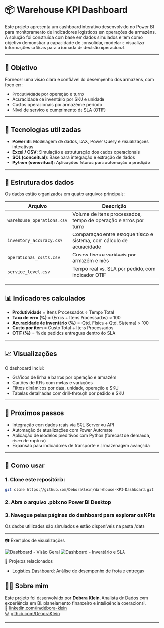 # 📦 Warehouse KPI Dashboard

Este projeto apresenta um dashboard interativo desenvolvido no Power BI para monitoramento de indicadores logísticos em operações de armazéns. A solução foi construída com base em dados simulados e tem como objetivo demonstrar a capacidade de consolidar, modelar e visualizar informações críticas para a tomada de decisão operacional.

---

## 🎯 Objetivo

Fornecer uma visão clara e confiável do desempenho dos armazéns, com foco em:

- Produtividade por operação e turno
- Acuracidade de inventário por SKU e unidade
- Custos operacionais por armazém e período
- Nível de serviço e cumprimento de SLA (OTIF)

---

## 🧠 Tecnologias utilizadas

- **Power BI**: Modelagem de dados, DAX, Power Query e visualizações interativas
- **Excel / CSV**: Simulação e estruturação dos dados operacionais
- **SQL (conceitual)**: Base para integração e extração de dados
- **Python (conceitual)**: Aplicações futuras para automação e predição

---

## 📁 Estrutura dos dados

Os dados estão organizados em quatro arquivos principais:

| Arquivo | Descrição |
|--------|-----------|
| `warehouse_operations.csv` | Volume de itens processados, tempo de operação e erros por turno |
| `inventory_accuracy.csv` | Comparação entre estoque físico e sistema, com cálculo de acuracidade |
| `operational_costs.csv` | Custos fixos e variáveis por armazém e mês |
| `service_level.csv` | Tempo real vs. SLA por pedido, com indicador OTIF |

---

## 📊 Indicadores calculados

- **Produtividade** = Itens Processados ÷ Tempo Total  
- **Taxa de erro (%)** = (Erros ÷ Itens Processados) × 100  
- **Acuracidade de inventário (%)** = (Qtd. Física ÷ Qtd. Sistema) × 100  
- **Custo por item** = Custo Total ÷ Itens Processados  
- **OTIF (%)** = % de pedidos entregues dentro do SLA

---

## 📈 Visualizações

O dashboard inclui:

- Gráficos de linha e barras por operação e armazém  
- Cartões de KPIs com metas e variações  
- Filtros dinâmicos por data, unidade, operação e SKU  
- Tabelas detalhadas com drill-through por pedido e SKU

---

## 🧩 Próximos passos

- Integração com dados reais via SQL Server ou API  
- Automação de atualizações com Power Automate  
- Aplicação de modelos preditivos com Python (forecast de demanda, risco de ruptura)  
- Expansão para indicadores de transporte e armazenagem avançada

---
## 🚀 Como usar

### 1. Clone este repositório:
   ```bash
   git clone https://github.com/DeboraKlein/Warehouse-KPI-Dashboard.git
````
### 2. Abra o arquivo .pbix no Power BI Desktop

### 3. Navegue pelas páginas do dashboard para explorar os KPIs

Os dados utilizados são simulados e estão disponíveis na pasta /data


---


📷 Exemplos de visualizações

![Dashboard - Visão Geral](./images/dashboard-visao-geral.png)
![Dashboard - Inventário e SLA](./images/dashboard-inventario-sla.png)

🔗 Projetos relacionados

- [Logistics Dashboard](https://github.com/DeboraKlein/Logistics-Dashboard): Análise de desempenho de frota e entregas



## 👩‍💻 Sobre mim

Este projeto foi desenvolvido por **Debora Klein**, Analista de Dados com experiência em BI, planejamento financeiro e inteligência operacional.  
🔗 [linkedin.com/in/débora-klein](https://linkedin.com/in/débora-klein)  
💻 [github.com/DeboraKlein](https://github.com/DeboraKlein)

---

